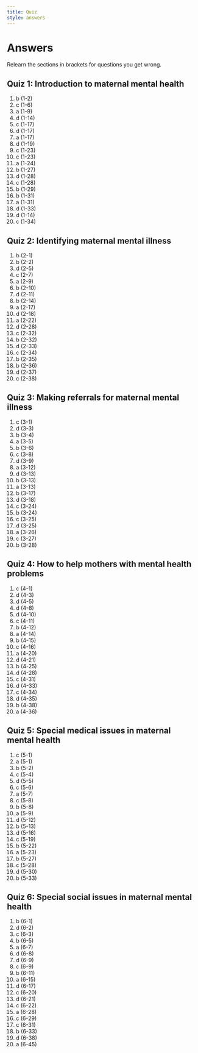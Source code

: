 ```yaml
---
title: Quiz
style: answers
---
```


# Answers

Relearn the sections in brackets for questions you get wrong.

## Quiz 1: Introduction to maternal mental health

1.	b (1-2)
2.	c (1-6)
3.	a (1-9)
4.	d (1-14)
5.	c (1-17)
6.	d (1-17)
7.	a (1-17)
8.	d (1-19)
9.	c (1-23)
10.	c (1-23)
11.	a (1-24)
12.	b (1-27)
13.	d (1-28)
14.	c (1-28)
15.	b (1-29)
16.	b (1-31)
17.	a (1-31)
18.	d (1-33)
19.	d (1-14)
20.	c (1-34)

## Quiz 2: Identifying maternal mental illness

1.	b (2-1)
2.	b (2-2)
3.	d (2-5)
4.	c (2-7)
5.	a (2-9)
6.	b (2-10)
7.	d (2-11)
8.	b (2-14)
9.	a (2-17)
10.	d (2-18)
11.	a (2-22)
12.	d (2-28)
13.	c (2-32)
14.	b (2-32)
15.	d (2-33)
16.	c (2-34)
17.	b (2-35)
18.	b (2-36)
19.	d (2-37)
20.	c (2-38)

## Quiz 3: Making referrals for maternal mental illness

1.	c (3-1)
2.	d (3-3)
3.	b (3-4)
4.	a (3-5)
5.	b (3-6)
6.	c (3-8)
7.	d (3-9)
8.	a (3-12)
9.	d (3-13)
10.	b (3-13)
11.	a (3-13)
12.	b (3-17)
13.	d (3-18)
14.	c (3-24)
15.	b (3-24)
16.	c (3-25)
17.	d (3-25)
18.	a (3-26)
19.	c (3-27)
20.	b (3-28)

## Quiz 4: How to help mothers with mental health problems

1.	c (4-1)
2.	d (4-3)
3.	d (4-5)
4.	d (4-8)
5.	d (4-10)
6.	c (4-11)
7.	b (4-12)
8.	a (4-14)
9.	b (4-15)
10.	c (4-16)
11.	a (4-20)
12.	d (4-21)
13.	b (4-25)
14.	d (4-28)
15.	c (4-31)
16.	d (4-33)
17.	c (4-34)
18.	d (4-35)
19.	b (4-38)
20.	a (4-36)

## Quiz 5: Special medical issues in maternal mental health

1.	c (5-1)
2.	a (5-1)
3.	b (5-2)
4.	c (5-4)
5.	d (5-5)
6.	c (5-6)
7.	a (5-7)
8.	c (5-8)
9.	b (5-8)
10.	a (5-9)
11.	d (5-12)
12.	b (5-13)
13.	d (5-16)
14.	c (5-19)
15.	b (5-22)
16.	a (5-23)
17.	b (5-27)
18.	c (5-28)
19.	d (5-30)
20.	b (5-33)

## Quiz 6: Special social issues in maternal mental health

1.	b (6-1)
2.	d (6-2)
3.	c (6-3)
4.	b (6-5)
5.	a (6-7)
6.	d (6-8)
7.	d (6-9)
8.	c (6-9)
9.	b (6-11)
10.	a (6-15)
11.	d (6-17)
12.	c (6-20)
13.	d (6-21)
14.	c (6-22)
15.	a (6-28)
16.	c (6-29)
17.	c (6-31)
18.	b (6-33)
19.	d (6-38)
20.	a (6-45)
